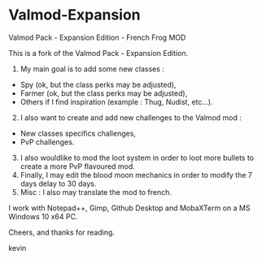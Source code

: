 # Valmod-Expansion
Valmod Pack - Expansion Edition - French Frog MOD

This is a fork of the Valmod Pack - Expansion Edition.
1. My main goal is to add some new classes :
 - Spy (ok, but the class perks may be adjusted),
 - Farmer (ok, but the class perks may be adjusted),
 - Others if I find inspiration (example : Thug, Nudist, etc...).
2. I also want to create and add new challenges to the Valmod mod :
 - New classes specifics challenges,
 - PvP challenges.
3. I also wouldlike to mod the loot system in order to loot more bullets to create a more PvP flavoured mod.
4. Finally, I may edit the blood moon mechanics in order to modify the 7 days delay to 30 days.
5. Misc : I also may translate the mod to french.

I work with Notepad++, Gimp, Github Desktop and MobaXTerm on a MS Windows 10 x64 PC.

Cheers, and thanks for reading.

kevin
